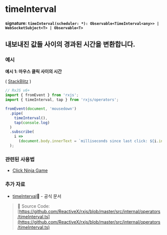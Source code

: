 # timeInterval

#### signature: `timeInterval(scheduler: *): Observable<TimeInterval<any>> | WebSocketSubject<T> | Observable<T>`

## 내보내진 값들 사이의 경과된 시간을 변환합니다.

### 예시

**예시 1: 마우스 클릭 사이의 시간**

\( [StackBlitz](https://stackblitz.com/edit/rxjs-time-interval?file=index.ts&devtoolsheight=50) \)

```javascript
// RxJS v6+
import { fromEvent } from 'rxjs';
import { timeInterval, tap } from 'rxjs/operators';

fromEvent(document, 'mousedown')
  .pipe(
    timeInterval(),
    tap(console.log)
  )
  .subscribe(
    i =>
      (document.body.innerText = `milliseconds since last click: ${i.interval}`)
  );
```

### 관련된 사용법

* [Click Ninja Game](../../recipes/click-ninja-game.md)

### 추가 자료

* [timeInterval](https://rxjs.dev/api/operators/timeInterval)📰 - 공식 문서

> 📂 Source Code: [https://github.com/ReactiveX/rxjs/blob/master/src/internal/operators/timeInterval.ts](https://github.com/ReactiveX/rxjs/blob/master/src/internal/operators/timeInterval.ts)

